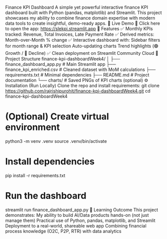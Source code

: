 Finance KPI Dashboard
A simple yet powerful interactive finance KPI dashboard built with Python (pandas, matplotlib) and Streamlit.
This project showcases my ability to combine finance domain expertise with modern data tools to create insightful, demo-ready apps.
🚀 Live Demo
🔗 Click here to open the app: https://slekpi.streamlit.app
📌 Features
✅ Monthly KPIs tracked: Revenue, Total Invoices, Late Payment Rate
✅ Derived metrics: Month-over-Month % change
✅ Interactive dashboard with:
Sidebar filters for month range & KPI selection
Auto-updating charts
Trend highlights (🟢 Growth / 🔴 Decline)
✅ Clean deployment on Streamlit Community Cloud
📂 Project Structure
finance-kpi-dashboardWeek4/
│
├── finance_dashboard_app.py       # Main Streamlit app
├── finance_kpi_enriched.csv       # Cleaned dataset with MoM calculations
├── requirements.txt               # Minimal dependencies
├── README.md                      # Project documentation
└── charts/                        # Saved PNGs of KPI charts (optional)
⚙️ Installation (Run Locally)
Clone the repo and install requirements:
git clone https://github.com/rajrishipurohit/finance-kpi-dashboardWeek4.git
cd finance-kpi-dashboardWeek4

# (Optional) Create virtual environment
python3 -m venv .venv
source .venv/bin/activate

# Install dependencies
pip install -r requirements.txt

# Run the dashboard
streamlit run finance_dashboard_app.py
🎯 Learning Outcome
This project demonstrates:
My ability to build AI/Data products hands-on (not just manage them)
Practical use of Python, pandas, matplotlib, and Streamlit
Deployment to a real-world, shareable web app
Combining financial process knowledge (O2C, P2P, RTR) with data analytics